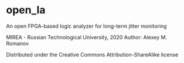 # open_la
An open FPGA-based logic analyzer for long-term jitter monitoring

MIREA - Russian Technological University, 2020
Author: Alexey M. Romanov
 
Distributed under the Creative Commons Attribution-ShareAlike license
